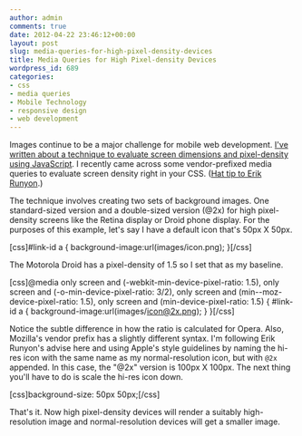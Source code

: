 ```yaml
---
author: admin
comments: true
date: 2012-04-22 23:46:12+00:00
layout: post
slug: media-queries-for-high-pixel-density-devices
title: Media Queries for High Pixel-density Devices
wordpress_id: 689
categories:
- css
- media queries
- Mobile Technology
- responsive design
- web development
---
```


Images continue to be a major challenge for mobile web development. [I've written about a technique to evaluate screen dimensions and pixel-density using JavaScript](http://anthonygthomas.com/2012/02/16/responsive-images-keep-it-simple-keep-it-small/). I recently came across some vendor-prefixed media queries to evaluate screen density right in your CSS. ([Hat tip to Erik Runyon](http://weedygarden.net/2010/10/retina-display-and-css-background-images/).)

The technique involves creating two sets of background images. One standard-sized version and a double-sized version (@2x) for high pixel-density screens like the Retina display or Droid phone display.<!-- more --> For the purposes of this example, let's say I have a default icon that's 50px X 50px.

[css]#link-id a { background-image:url(images/icon.png); }[/css]

The Motorola Droid has a pixel-density of 1.5 so I set that as my baseline.

[css]@media only screen and (-webkit-min-device-pixel-ratio: 1.5),
	only screen and (-o-min-device-pixel-ratio: 3/2),
	only screen and (min--moz-device-pixel-ratio: 1.5),
	only screen and (min-device-pixel-ratio: 1.5) {
		#link-id a {
			background-image:url(images/icon@2x.png);
		}
}[/css]

Notice the subtle difference in how the ratio is calculated for Opera. Also, Mozilla's vendor prefix has a slightly different syntax. I'm following Erik Runyon's advise here and using Apple's style guidelines by naming the hi-res icon with the same name as my normal-resolution icon, but with `@2x` appended. In this case, the "@2x" version is 100px X 100px. The next thing you'll have to do is scale the hi-res icon down.

[css]background-size: 50px 50px;[/css]

That's it. Now high pixel-density devices will render a suitably high-resolution image and normal-resolution devices will get a smaller image.
